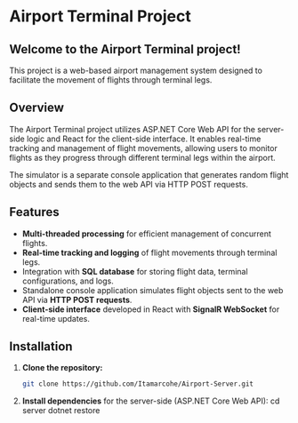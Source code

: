 # Airport Terminal Project

## Welcome to the Airport Terminal project!
This project is a web-based airport management system designed to facilitate the movement of flights through terminal legs.

## Overview
The Airport Terminal project utilizes ASP.NET Core Web API for the server-side logic and React for the client-side interface. It enables real-time tracking and management of flight movements, allowing users to monitor flights as they progress through different terminal legs within the airport.

The simulator is a separate console application that generates random flight objects and sends them to the web API via HTTP POST requests.

## Features
- **Multi-threaded processing** for efficient management of concurrent flights.
- **Real-time tracking and logging** of flight movements through terminal legs.
- Integration with **SQL database** for storing flight data, terminal configurations, and logs.
- Standalone console application simulates flight objects sent to the web API via **HTTP POST requests**.
- **Client-side interface** developed in React with **SignalR WebSocket** for real-time updates.

## Installation
1. **Clone the repository:**
   ```bash
   git clone https://github.com/Itamarcohe/Airport-Server.git
2. **Install dependencies** for the server-side (ASP.NET Core Web API): cd server dotnet restore
